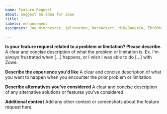 ```yaml
---
name: Feature Request
about: Suggest an idea for Zowe
title: ''
labels: enhancement
assignees: Joe-Winchester, jplinardon, MarkAckert, MikeBauerCA, Tbr00ksy

---
```


**Is your feature request related to a problem or limitation? Please describe.**
A clear and concise description of what the problem or limitation is. Ex. I'm always frustrated when [...] happens, or I wish I was able to do [...] with Zowe.

**Describe the experience you'd like**
A clear and concise description of what you want to happen when you encounter the prior problem or limitation.

**Describe alternatives you've considered**
A clear and concise description of any alternative solutions or features you've considered.

**Additional context**
Add any other context or screenshots about the feature request here.

